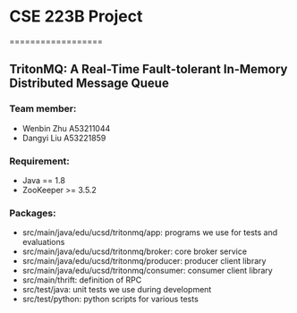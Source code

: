 # CSE 223B Project
==================
## TritonMQ: A Real-Time Fault-tolerant In-Memory Distributed Message Queue

### Team member:
 
- Wenbin Zhu A53211044
- Dangyi Liu A53221859

### Requirement:

- Java == 1.8
- ZooKeeper >=  3.5.2

### Packages:
- src/main/java/edu/ucsd/tritonmq/app: programs we use for tests and evaluations
- src/main/java/edu/ucsd/tritonmq/broker: core broker service
- src/main/java/edu/ucsd/tritonmq/producer: producer client library
- src/main/java/edu/ucsd/tritonmq/consumer: consumer client library
- src/main/thrift: definition of RPC
- src/test/java: unit tests we use during development
- src/test/python: python scripts for various tests




